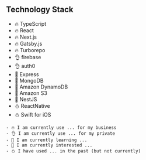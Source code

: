 ## Technology Stack

- 🔥 TypeScript
- 🔥 React
- 🔥 Next.js
- 🔥 Gatsby.js 
- 🔥 Turborepo
- 👌 firebase
- 👌 auth0
- 🌱 Express
- 🌱 MongoDB
- 🌱 Amazon DynamoDB
- 🌱 Amazon S3
- 💬 NestJS
- ⛄ ReactNative
- ⛄ Swift for iOS

```
- 🔥 I am currently use ... for my business
- 👌 I am currently use ... for my private
- 🌱 I am currently learning ...
- 💬 I am currently interested ...
- ⛄ I have used ... in the past (but not currently)
```
